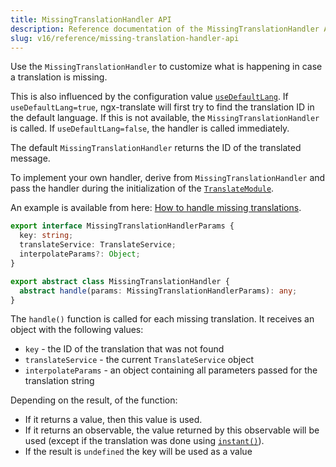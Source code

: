 ```yaml
---
title: MissingTranslationHandler API
description: Reference documentation of the MissingTranslationHandler API for ngx-translate.
slug: v16/reference/missing-translation-handler-api
---
```


Use the `MissingTranslationHandler` to customize what is happening in case
a translation is missing.

This is also influenced by the configuration value [`useDefaultLang`](/v16/reference/configuration).
If `useDefaultLang=true`, ngx-translate will first try to find the translation ID in the default language.
If this is not available, the `MissingTranslationHandler` is called. If `useDefaultLang=false`, the
handler is called immediately.

The default `MissingTranslationHandler` returns the ID of the translated message.

To implement your own handler, derive from `MissingTranslationHandler` and
pass the handler during the initialization of the [`TranslateModule`](/v16/reference/configuration).

An example is available from here: [How to handle missing translations](/v16/recipes/handle-missing-translations).

```ts
export interface MissingTranslationHandlerParams {
  key: string;
  translateService: TranslateService;
  interpolateParams?: Object;
}

export abstract class MissingTranslationHandler {
  abstract handle(params: MissingTranslationHandlerParams): any;
}
```

The `handle()` function is called for each missing translation. It receives an object with the following values:

* `key` - the ID of the translation that was not found
* `translateService` - the current `TranslateService` object
* `interpolateParams` - an object containing all parameters passed for the translation string

Depending on the result, of the function:

* If it returns a value, then this value is used.
* If it returns an observable, the value returned by this observable will be used (except if the translation
  was done using [`instant()`](/v16/reference/translate-service-api#instant)).
* If the result is `undefined` the key will be used as a value
